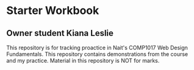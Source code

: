 # Starter Workbook

## Owner student Kiana Leslie

This repository is for tracking proactice in Nait's COMP1017 Web Design Fundamentals. This repository contains demonstrations from the course and my practice. Material in this repository is NOT for marks.

